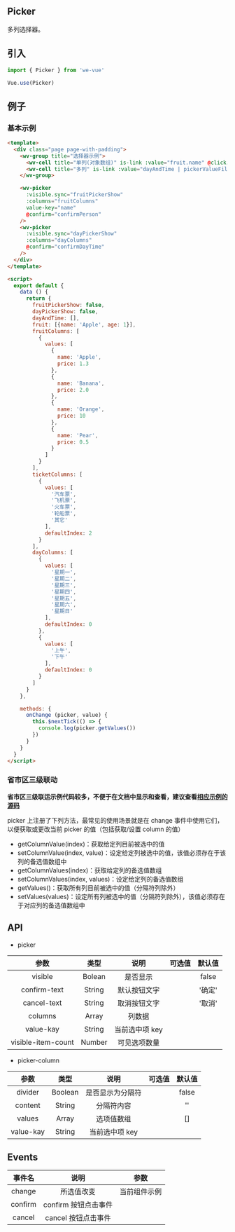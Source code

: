 Picker
---
多列选择器。

## 引入

```js
import { Picker } from 'we-vue'

Vue.use(Picker)
```

## 例子

### 基本示例

```html
<template>
  <div class="page page-with-padding">
    <wv-group title="选择器示例">
      <wv-cell title="单列(对象数组)" is-link :value="fruit.name" @click.native="fruitPickerShow = true" />
      <wv-cell title="多列" is-link :value="dayAndTime | pickerValueFilter" @click.native="dayPickerShow = true" />
    </wv-group>

    <wv-picker
      :visible.sync="fruitPickerShow"
      :columns="fruitColumns"
      value-key="name"
      @confirm="confirmPerson"
    />
    <wv-picker
      :visible.sync="dayPickerShow"
      :columns="dayColumns"
      @confirm="confirmDayTime"
    />
  </div>
</template>

<script>
  export default {
    data () {
      return {
        fruitPickerShow: false,
        dayPickerShow: false,
        dayAndTime: [],
        fruit: [{name: 'Apple', age: 1}],
        fruitColumns: [
          {
            values: [
              {
                name: 'Apple',
                price: 1.3
              },
              {
                name: 'Banana',
                price: 2.0
              },
              {
                name: 'Orange',
                price: 10
              },
              {
                name: 'Pear',
                price: 0.5
              }
            ]
          }
        ],
        ticketColumns: [
          {
            values: [
              '汽车票',
              '飞机票',
              '火车票',
              '轮船票',
              '其它'
            ],
            defaultIndex: 2
          }
        ],
        dayColumns: [
          {
            values: [
              '星期一',
              '星期二',
              '星期三',
              '星期四',
              '星期五',
              '星期六',
              '星期日'
            ],
            defaultIndex: 0
          },
          {
            values: [
              '上午',
              '下午'
            ],
            defaultIndex: 0
          }
        ]
      }
    },

    methods: {
      onChange (picker, value) {
        this.$nextTick(() => {
          console.log(picker.getValues())
        })
      }
    }
  }
</script>
```

### 省市区三级联动

**省市区三级联运示例代码较多，不便于在文档中显示和查看，建议查看[相应示例的源码](https://github.com/tianyong90/we-vue/blob/master/example/pages/picker.vue)**

picker 上注册了下列方法，最常见的使用场景就是在 change 事件中使用它们，以便获取或更改当前 picker 的值（包括获取/设置 column 的值）

- getColumnValue(index)：获取给定列目前被选中的值
- setColumnValue(index, value)：设定给定列被选中的值，该值必须存在于该列的备选值数组中
- getColumnValues(index)：获取给定列的备选值数组
- setColumnValues(index, values)：设定给定列的备选值数组
- getValues()：获取所有列目前被选中的值（分隔符列除外）
- setValues(values)：设定所有列被选中的值（分隔符列除外），该值必须存在于对应列的备选值数组中

## API

- picker

|   参数   |   类型    |   说明   | 可选值  |  默认值  |
| :----: | :-----: | :----: | :--: | :---: |
| visible  | Bolean  |  是否显示   |      |   false    |
| confirm-text  | String  |  默认按钮文字   |      |   '确定'    |
| cancel-text  | String  |  取消按钮文字   |      |   '取消'    |
| columns  | Array  |  列数据   |      |       |
| value-kay  | String  |  当前选中项 key   |      |        |
| visible-item-count  | Number  |  可见选项数量   |      |        |

- picker-column

|   参数   |   类型    |   说明   | 可选值  |  默认值  |
| :----: | :-----: | :----: | :--: | :---: |
| divider  | Boolean  |  是否显示为分隔符   |      |   false    |
| content  | String  |  分隔符内容   |      |   ''    |
| values  | Array  |  选项值数组   |      |   []    |
| value-kay  | String  |  当前选中项 key   |      |       |

## Events

|   事件名   |   说明    |   参数   |
| :----: | :-----: | :----: |
| change  | 所选值改变  |  当前组件示例   |
| confirm  | confirm 按钮点击事件  |     |
| cancel  | cancel 按钮点击事件  |     |
